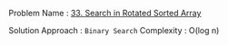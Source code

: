 Problem Name : [33. Search in Rotated Sorted Array](https://leetcode.com/problems/search-in-rotated-sorted-array/description/)

Solution Approach : `Binary Search`
Complexity : O(log n)